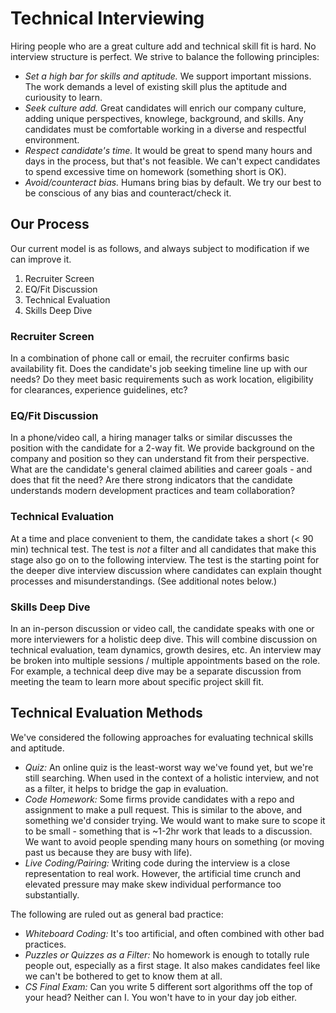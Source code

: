 # Technical Interviewing

Hiring people who are a great culture add and technical skill fit is hard. No interview structure is perfect. We strive to balance the following principles:

* _Set a high bar for skills and aptitude._ We support important missions. The work demands a level of existing skill plus the aptitude and curiousity to learn.
* _Seek culture add._ Great candidates will enrich our company culture, adding unique perspectives, knowlege, background, and skills. Any candidates must be comfortable working in a diverse and respectful environment.
* _Respect candidate's time._ It would be great to spend many hours and days in the process, but that's not feasible. We can't expect candidates to spend excessive time on homework (something short is OK). 
* _Avoid/counteract bias._ Humans bring bias by default. We try our best to be conscious of any bias and counteract/check it.

## Our Process

Our current model is as follows, and always subject to modification if we can improve it.

1. Recruiter Screen
2. EQ/Fit Discussion
3. Technical Evaluation
4. Skills Deep Dive 

### Recruiter Screen

In a combination of phone call or email, the recruiter confirms basic availability fit. Does the candidate's job seeking timeline line up with our needs? Do they meet basic requirements such as work location, eligibility for clearances, experience guidelines, etc?

### EQ/Fit Discussion

In a phone/video call, a hiring manager talks or similar discusses the position with the candidate for a 2-way fit. We provide background on the company and position so they can understand fit from their perspective.  What are the candidate's general claimed abilities and career goals - and does that fit the need? Are there strong indicators that the candidate understands modern development practices and team collaboration?

### Technical Evaluation

At a time and place convenient to them, the candidate takes a short (< 90 min) technical test. The test is _not_ a filter and all candidates that make this stage also go on to the following interview. The test is the starting point for the deeper dive interview discussion where candidates can explain thought processes and misunderstandings. (See additional notes below.)

### Skills Deep Dive

In an in-person discussion or video call, the candidate speaks with one or more interviewers for a holistic deep dive. This will combine discussion on technical evaluation, team dynamics, growth desires, etc. An interview may be broken into multiple sessions / multiple appointments based on the role. For example, a technical deep dive may be a separate discussion from meeting the team to learn more about specific project skill fit.

## Technical Evaluation Methods

We've considered the following approaches for evaluating technical skills and aptitude.

* _Quiz:_ An online quiz is the least-worst way we've found yet, but we're still searching. When used in the context of a holistic interview, and not as a filter, it helps to bridge the gap in evaluation.
* _Code Homework:_ Some firms provide candidates with a repo and assignment to make a pull request. This is similar to the above, and something we'd consider trying. We would want to make sure to scope it to be small - something that is ~1-2hr work that leads to a discussion. We want to avoid people spending many hours on something (or moving past us because they are busy with life).
* _Live Coding/Pairing:_ Writing code during the interview is a close representation to real work. However, the artificial time crunch and elevated pressure may make skew individual performance too substantially. 

The following are ruled out as general bad practice:

* _Whiteboard Coding:_ It's too artificial, and often combined with other bad practices.
* _Puzzles or Quizzes as a Filter:_ No homework is enough to totally rule people out, especially as a first stage. It also makes candidates feel like we can't be bothered to get to know them at all.
* _CS Final Exam:_ Can you write 5 different sort algorithms off the top of your head? Neither can I. You won't have to in your day job either.


